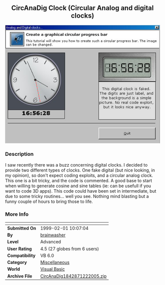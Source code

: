 ﻿<div align="center">

## CircAnaDig Clock \(Circular Analog and digital clocks\)

<img src="PIC2005122111288075.jpg">
</div>

### Description

I saw recently there was a buzz concerning digital clocks. I decided to provide two different types of clocks. One fake digital (but nice looking, in my opinion), so don't expect coding exploits, and a circular analog clock. This one is a bit tricky, and the code is commented. A good base to start when willing to generate cosine and sine tables (ie: can be usefull if you want to code 3D apps). This code could have been set in intermediate, but due to some tricky routines... well you see. Nothing mind blasting but a funny couple of hours to bring those to life.
 
### More Info
 


<span>             |<span>
---                |---
**Submitted On**   |1999-02-01 10:07:04
**By**             |[brainwasher](https://github.com/Planet-Source-Code/PSCIndex/blob/master/ByAuthor/brainwasher.md)
**Level**          |Advanced
**User Rating**    |4.5 (27 globes from 6 users)
**Compatibility**  |VB 6\.0
**Category**       |[Miscellaneous](https://github.com/Planet-Source-Code/PSCIndex/blob/master/ByCategory/miscellaneous__1-1.md)
**World**          |[Visual Basic](https://github.com/Planet-Source-Code/PSCIndex/blob/master/ByWorld/visual-basic.md)
**Archive File**   |[CircAnaDig1842871222005\.zip](https://github.com/Planet-Source-Code/brainwasher-circanadig-clock-circular-analog-and-digital-clocks__1-58439/archive/master.zip)








